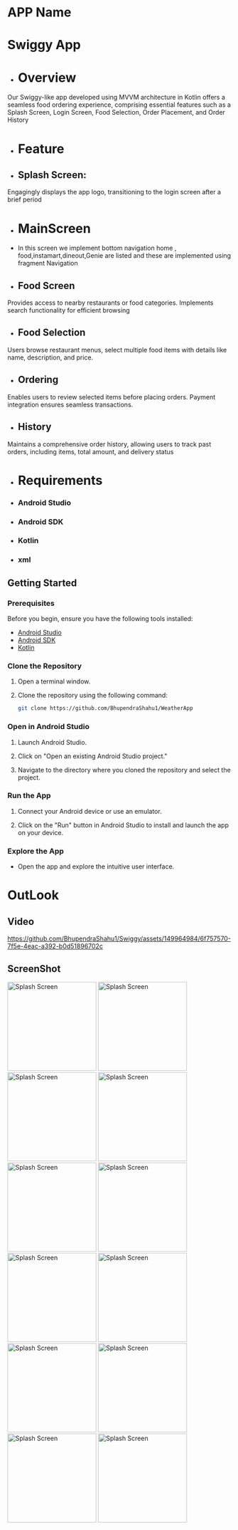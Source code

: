 # APP Name 
# Swiggy App
- # Overview
Our Swiggy-like app developed using MVVM architecture in Kotlin offers a seamless food ordering experience, comprising essential features such as a Splash Screen, Login Screen, Food Selection, Order Placement, and Order History
- # Feature
- ## Splash Screen:
Engagingly displays the app logo, transitioning to the login screen after a brief period
- # MainScreen 
- In this screen we implement  bottom navigation  home , food,instamart,dineout,Genie are listed  and these are implemented using fragment Navigation
- ## Food Screen
 Provides access to nearby restaurants or food categories. Implements search functionality for efficient browsing
- ## Food Selection
Users browse restaurant menus, select multiple food items with details like name, description, and price.
- ## Ordering
Enables users to review selected items before placing orders. Payment integration ensures seamless transactions.
- ## History
Maintains a comprehensive order history, allowing users to track past orders, including items, total amount, and delivery status
- # Requirements
 - ### Android Studio
- ### Android SDK
- ### Kotlin
- ### xml
 ## Getting Started

### Prerequisites

Before you begin, ensure you have the following tools installed:

- [Android Studio](https://developer.android.com/studio)
- [Android SDK](https://developer.android.com/studio#downloads)
- [Kotlin](https://developer.android.com/kotlin)

### Clone the Repository

1. Open a terminal window.

2. Clone the repository using the following command:

    ```bash
    git clone https://github.com/BhupendraShahu1/WeatherApp
    ```

### Open in Android Studio

1. Launch Android Studio.

2. Click on "Open an existing Android Studio project."

3. Navigate to the directory where you cloned the repository and select the project.

### Run the App

1. Connect your Android device or use an emulator.

2. Click on the "Run" button in Android Studio to install and launch the app on your device.

### Explore the App

- Open the app and explore the intuitive user interface.
# OutLook
## Video
https://github.com/BhupendraShahu1/Swiggy/assets/149964984/6f757570-7f5e-4eac-a392-b0d51896702c
## ScreenShot
<img src="https://github.com/BhupendraShahu1/Swiggy/assets/149964984/15e5568c-5946-4866-a052-c2ce77492a0b/firstScreen.jpg" alt="Splash Screen" width="200" hight="300"/>
<img src="https://github.com/BhupendraShahu1/Swiggy/assets/149964984/7c98a52a-2714-4f9d-91b1-4dbe1782c9ac/location" alt="Splash Screen" width="200" hight="300"/>
<img src="https://github.com/BhupendraShahu1/Swiggy/assets/149964984/8fc0f2e2-e8a6-407c-a888-b69b7d2b5ba5/Premison.jpg" alt="Splash Screen" width="200" hight="300"/>
<img src="https://github.com/BhupendraShahu1/Swiggy/assets/149964984/0ab1ec47-6613-43f9-b24f-0294374d1db8/Home.jpg"  alt="Splash Screen" width="200" hight="300"/>
<img src="https://github.com/BhupendraShahu1/Swiggy/assets/149964984/d6f30d6a-6c35-49f2-8646-9eec9c7d23d6/food.jpg" alt="Splash Screen" width="200" hight="300"/>
<img src="https://github.com/BhupendraShahu1/Swiggy/assets/149964984/8f505ded-e5fa-4e10-a65b-29ed62fb1feb/instamart.jpg" alt="Splash Screen" width="200" hight="300"/>
<img src="https://github.com/BhupendraShahu1/Swiggy/assets/149964984/64bb8b79-c394-4b7e-bb0b-d7d76e969ed0/dinout.jpg" alt="Splash Screen" width="200" hight="300"/>
<img src="https://github.com/BhupendraShahu1/Swiggy/assets/149964984/e7cf50c1-0351-473b-83f9-c027fbd2ff42/genie.jpg" alt="Splash Screen" width="200" hight="300"/>
<img src="https://github.com/BhupendraShahu1/Swiggy/assets/149964984/1b3db784-9b07-4d73-82f2-551a44a4c245/food_order_list.jpg" alt="Splash Screen" width="200" hight="300"/>
<img src="https://github.com/BhupendraShahu1/Swiggy/assets/149964984/15b62896-00f5-4afe-b3f3-267c792a4c5d/order_summery.jpg" alt="Splash Screen" width="200" hight="300"/>
<img src="https://github.com/BhupendraShahu1/Swiggy/assets/149964984/ffe2265a-5f59-4cca-abbd-8c9a9848aa2e/order_success.jpg" alt="Splash Screen" width="200" hight="300"/>
<img src="https://github.com/BhupendraShahu1/Swiggy/assets/149964984/f65a856e-1367-409a-96a5-cecdea60245e/history.jpg" alt="Splash Screen" width="200" hight="300"/>



